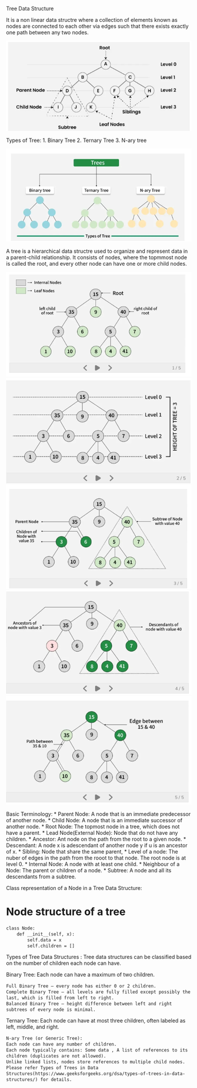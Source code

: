 Tree Data Structure

It is a non linear data structre where a collection of elements known as nodes are connected to each other via edges such that there exists exactly one path between any two nodes.

![tree](image.png)

Types of Tree:
    1. Binary Tree
    2. Ternary Tree
    3. N-ary tree


![types_of_tree](image-1.png)


A tree is a hierarchical data structre used to organize and represent data in a parent-child relationship.
It consists of nodes, where the topmmost node is called the root, and every other node can have one or more child nodes.

![tree_structure](image-2.png)
![level_height](image-3.png)
![sub_tree_struct](image-4.png)
![nomenclature](image-5.png)
![edge_def](image-6.png)

Basic Terminology:
    * Parent Node: A node that is an immediate predecessor of another node.
    * Child Node: A node that is an immediate successor of another node.
    * Root Node: The topmost node in a tree, which does not have a parent.
    * Lead Node(External Node): Node that do not have any children.
    * Ancestor: Ant node on the path from the root to a given node.
    * Descendant: A node x is adescendant of another node y if u is an ancestor of x.
    * Sibling: Node that share the same parent, 
    * Level of a node: The nuber of edges in the path from the rooot to that node. The root node is at level 0.
    * Internal Node: A node with at least one child.
    * Neighbour of a Node: The parent or children of a node.
    * Subtree: A node and all its descendants from a subtree.

Class representation of a Node in a Tree Data Structure:

# Node structure of a tree
    class Node:
        def __init__(self, x):
            self.data = x
            self.children = []

Types of Tree Data Structures :
    Tree data structures can be classified based on the number of children each node can have.

Binary Tree:
    Each node can have a maximum of two children.

    Full Binary Tree – every node has either 0 or 2 children.
    Complete Binary Tree – all levels are fully filled except possibly the last, which is filled from left to right.
    Balanced Binary Tree – height difference between left and right subtrees of every node is minimal.

Ternary Tree:
    Each node can have at most three children, often labeled as left, middle, and right.

    N-ary Tree (or Generic Tree):
    Each node can have any number of children.
    Each node typically contains: Some data , A list of references to its children (duplicates are not allowed).
    Unlike linked lists, nodes store references to multiple child nodes.
    Please refer Types of Trees in Data Structures(https://www.geeksforgeeks.org/dsa/types-of-trees-in-data-structures/) for details.

    